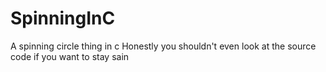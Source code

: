 # SpinningInC
A spinning circle thing in c 
Honestly you shouldn't even look at the source code if you want to stay sain 
